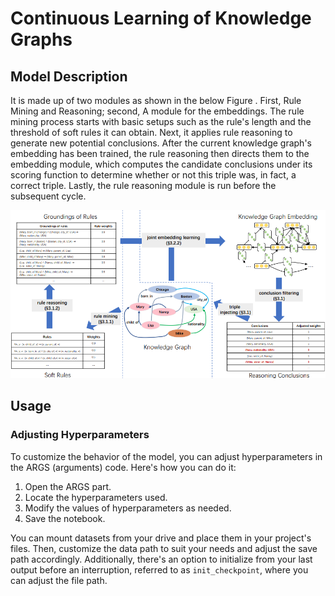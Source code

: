 # Continuous Learning of Knowledge Graphs

## Model Description

It is made up of two modules as shown in the below Figure . First, Rule Mining and Reasoning; second, A module for the embeddings. The rule mining process starts with basic setups such as the rule's length and the threshold of soft rules it can obtain. Next, it applies rule reasoning to generate new potential conclusions. After the current knowledge graph's embedding has been trained, the rule reasoning then directs them to the embedding module, which computes the candidate conclusions under its scoring function to determine whether or not this triple was, in fact, a correct triple. Lastly, the rule reasoning module is run before the subsequent cycle.

![Model Image](model.png)

## Usage

### Adjusting Hyperparameters

To customize the behavior of the model, you can adjust hyperparameters in the ARGS (arguments) code. Here's how you can do it:

1. Open the ARGS part.
2. Locate the hyperparameters used.
3. Modify the values of hyperparameters as needed.
4. Save the notebook.

You can mount datasets from your drive and place them in your project's files. Then, customize the data path to suit your needs and adjust the save path accordingly. Additionally, there's an option to initialize from your last output before an interruption, referred to as `init_checkpoint`, where you can adjust the file path.
